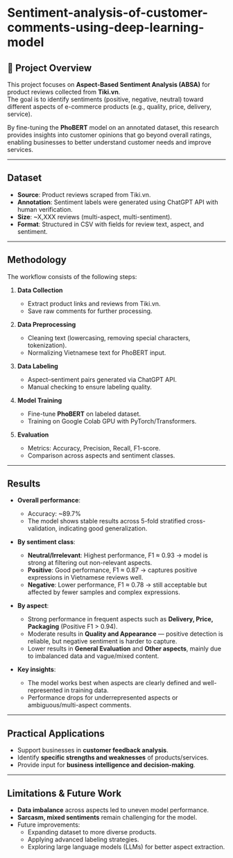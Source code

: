 # Sentiment-analysis-of-customer-comments-using-deep-learning-model

## 📌 Project Overview
This project focuses on **Aspect-Based Sentiment Analysis (ABSA)** for product reviews collected from **Tiki.vn**.  
The goal is to identify sentiments (positive, negative, neutral) toward different aspects of e-commerce products (e.g., quality, price, delivery, service).  

By fine-tuning the **PhoBERT** model on an annotated dataset, this research provides insights into customer opinions that go beyond overall ratings, enabling businesses to better understand customer needs and improve services.

---

## Dataset
- **Source**: Product reviews scraped from Tiki.vn.  
- **Annotation**: Sentiment labels were generated using ChatGPT API with human verification.  
- **Size**: ~X,XXX reviews (multi-aspect, multi-sentiment).  
- **Format**: Structured in CSV with fields for review text, aspect, and sentiment.  

---

## Methodology
The workflow consists of the following steps:

1. **Data Collection**  
   - Extract product links and reviews from Tiki.vn.  
   - Save raw comments for further processing.  

2. **Data Preprocessing**  
   - Cleaning text (lowercasing, removing special characters, tokenization).  
   - Normalizing Vietnamese text for PhoBERT input.  

3. **Data Labeling**  
   - Aspect–sentiment pairs generated via ChatGPT API.  
   - Manual checking to ensure labeling quality.  

4. **Model Training**  
   - Fine-tune **PhoBERT** on labeled dataset.  
   - Training on Google Colab GPU with PyTorch/Transformers.  

5. **Evaluation**  
   - Metrics: Accuracy, Precision, Recall, F1-score.  
   - Comparison across aspects and sentiment classes.  

---

## Results
- **Overall performance**:  
  - Accuracy: ~89.7%  
  - The model shows stable results across 5-fold stratified cross-validation, indicating good generalization.  

- **By sentiment class**:  
  - **Neutral/Irrelevant**: Highest performance, F1 ≈ 0.93 → model is strong at filtering out non-relevant aspects.  
  - **Positive**: Good performance, F1 ≈ 0.87 → captures positive expressions in Vietnamese reviews well.  
  - **Negative**: Lower performance, F1 ≈ 0.78 → still acceptable but affected by fewer samples and complex expressions.  

- **By aspect**:  
  - Strong performance in frequent aspects such as **Delivery, Price, Packaging** (Positive F1 > 0.94).  
  - Moderate results in **Quality and Appearance** — positive detection is reliable, but negative sentiment is harder to capture.  
  - Lower results in **General Evaluation** and **Other aspects**, mainly due to imbalanced data and vague/mixed content.  

- **Key insights**:  
  - The model works best when aspects are clearly defined and well-represented in training data.  
  - Performance drops for underrepresented aspects or ambiguous/multi-aspect comments.

---

## Practical Applications
- Support businesses in **customer feedback analysis**.  
- Identify **specific strengths and weaknesses** of products/services.  
- Provide input for **business intelligence and decision-making**.  

---

## Limitations & Future Work
- **Data imbalance** across aspects led to uneven model performance.  
- **Sarcasm, mixed sentiments** remain challenging for the model.  
- Future improvements:  
  - Expanding dataset to more diverse products.  
  - Applying advanced labeling strategies.  
  - Exploring large language models (LLMs) for better aspect extraction.  

